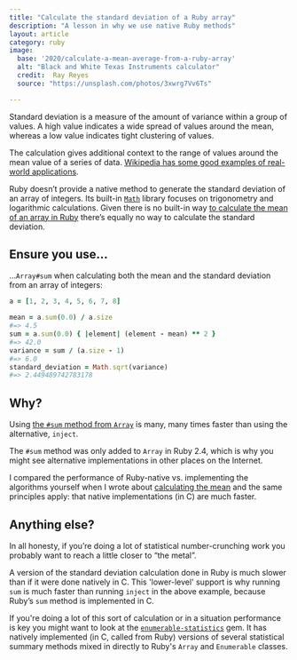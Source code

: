 ```yaml
---
title: "Calculate the standard deviation of a Ruby array"
description: "A lesson in why we use native Ruby methods"
layout: article
category: ruby
image:
  base: '2020/calculate-a-mean-average-from-a-ruby-array'
  alt: "Black and White Texas Instruments calculator"
  credit:  Ray Reyes
  source: "https://unsplash.com/photos/3xwrg7Vv6Ts"

---
```


Standard deviation is a measure of the amount of variance within a group of values. A high value indicates a wide spread of values around the mean, whereas a low value indicates tight clustering of values.

The calculation gives additional context to the range of values around the mean value of a series of data. [Wikipedia has some good examples of real-world applications](https://en.wikipedia.org/wiki/Standard_deviation#Application_examples).

Ruby doesn’t provide a native method to generate the standard deviation of an array of integers. Its built-in [`Math`](https://ruby-doc.org/core-3.0.0/Math.html) library focuses on trigonometry and logarithmic calculations. Given there is no built-in way [to calculate the mean of an array in Ruby](/ruby/calculate-a-mean-average-from-a-ruby-array) there’s equally no way to calculate the standard deviation.


## Ensure you use...

...`Array#sum` when calculating both the mean and the standard deviation from an array of integers:

```ruby
a = [1, 2, 3, 4, 5, 6, 7, 8]

mean = a.sum(0.0) / a.size
#=> 4.5
sum = a.sum(0.0) { |element| (element - mean) ** 2 }
#=> 42.0
variance = sum / (a.size - 1)
#=> 6.0
standard_deviation = Math.sqrt(variance)
#=> 2.449489742783178
```


## Why?

Using [the `#sum` method from `Array`](https://ruby-doc.org/core-3.0.0/Array.html#method-i-sum) is many, many times faster than using the alternative, `inject`.

The `#sum` method was only added to `Array` in Ruby 2.4, which is why you might see alternative implementations in other places on the Internet.

I compared the performance of Ruby-native vs. implementing the algorithms yourself when I wrote about [calculating the mean](/ruby/calculate-a-mean-average-from-a-ruby-array) and the same principles apply: that native implementations (in C) are much faster.


## Anything else?

In all honesty, if you’re doing a lot of statistical number-crunching work you probably want to reach a little closer to “the metal”.

A version of the standard deviation calculation done in Ruby is much slower than if it were done natively in C. This 'lower-level' support is why running `sum` is much faster than running `inject` in the above example, because Ruby’s `sum` method is implemented in C.

If you're doing a lot of this sort of calculation or in a situation performance is key you might want to look at the [`enumerable-statistics`](https://github.com/mrkn/enumerable-statistics) gem. It has natively implemented (in C, called from Ruby) versions of several statistical summary methods mixed in directly to Ruby's `Array` and `Enumerable` classes.
